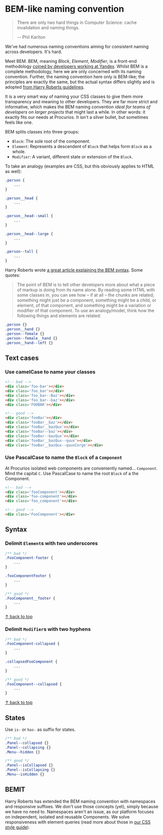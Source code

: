 # BEM-like naming convention

> There are only two hard things in Computer Science: cache invalidation and naming things.
>
> -- Phil Karlton

We've had numerous naming conventions aiming for consistent naming across developers. It's hard.

Meet BEM. BEM, meaning _Block_, _Element_, _Modifier_, is a front-end methodology [coined by developers working at Yandex](https://tech.yandex.com/bem/). Whilst BEM is a complete methodology, here we are only concerned with its naming convention. Further, the naming convention here only is BEM-like; the principles are exactly the same, but the actual syntax differs slightly and is adopted [from Harry Roberts guidelines](http://cssguidelin.es/#bem-like-naming).

It is a very smart way of naming your CSS classes to give them more transparency and meaning to other developers. They are far more strict and informative, which makes the BEM naming convention _ideal for teams of developers on larger projects_ that might last a while. In other words: it exactly fits our needs at Procurios. It isn't a silver bullet, but sometimes feels like one.

BEM splits classes into three groups:

- `Block`: The sole root of the component.
- `Element`: Represents a descendent of `Block` that helps form `Block` as a whole.
- `Modifier`: A variant, different state or extension of the `Block`.

To take an analogy (examples are CSS, but this obviously applies to HTML as well):

```css
.person {
	...
}

.person__head {
	...
}

.person__head--small {
	...
}

.person__head--large {
	...
}

.person--tall {
	...
}
```

Harry Roberts wrote [a great article explaining the BEM syntax](http://csswizardry.com/2013/01/mindbemding-getting-your-head-round-bem-syntax/). Some quotes:

> The point of BEM is to tell other developers more about what a piece of markup is doing from its name alone. By reading some HTML with some classes in, you can see how – if at all – the chunks are related; something might just be a component, something might be a child, or element, of that component, and something might be a variation or modifier of that component. To use an analogy/model, think how the following things and elements are related:

```css
.person {}
.person__hand {}
.person--female {}
.person--female__hand {}
.person__hand--left {}
```

## Text cases

### Use **camelCase** to name your classes

```html
<!-- bad -->
<div class='foo-bar'></div>
<div class='foo_bar'></div>
<div class='foo_bar--Baz'></div>
<div class='foo_bar--baz'></div>
<div class='FOOBAR'></div>

<!-- good -->
<div class='fooBar'></div>
<div class='fooBar__baz'></div>
<div class='fooBar__bazQux'></div>
<div class='fooBar--baz'></div>
<div class='fooBar--bazQux'></div>
<div class='fooBar__bazQux--quux'></div>
<div class='fooBar__bazQux--quuxCorge'></div>
```

### Use **PascalCase** to name the `Block` of a `Component`

At Procurios isolated web components are conveniently named... `Component`. Mind the capital `C`. Use PascalCase to name the root `Block` of a the Component.

```html
<!-- bad -->
<div class='fooComponent'></div>
<div class='foo-component'></div>
<div class='foo_component'></div>

<!-- good -->
<div class='FooComponent'></div>
```

## Syntax

### Delimit `Element`s with two underscores

```css
/** bad */
.FooComponent-footer {
	...
}

.fooComponentFooter {
	...
}

/** good */
.FooComponent__footer {
	...
}
```

[↑ back to top](#table-of-contents)

### Delimit `Modifier`s with two hyphens

```css
/** bad */
.FooComponent-collapsed {
	...
}

.collapsedFooComponent {
	...
}

/** good */
.FooComponent--collapsed {
	...
}
```

[↑ back to top](#table-of-contents)

## States

Use `is-` or `has-` as suffix for states.

```css
/** bad */
.Panel--collapsed {}
.Panel--collapsing {}
.Menu--hidden {}

/** good */
.Panel--isCollapsed {}
.Panel--isCollapsing {}
.Menu--isHidden {}
```

## BEMIT

Harry Roberts has extended the BEM naming convention with namespaces and responsive suffixes. We don't use those concepts (yet), simply because we have no need to. Namespaces aren't an issue, as our platform focuses on independent, isolated and reusable Components. We solve responsiveness with element queries (read more about those in [our CSS style guide](https://github.com/procurios/CSS)).